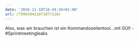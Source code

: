 ```yaml
---
date: '2016-11-18T16:44:26+01:00'
url: /799639411071877120/
---
```

Also, was wir brauchen ist ein Kommandozeilentool...mit GUI! - #Sprintmeetingleaks
